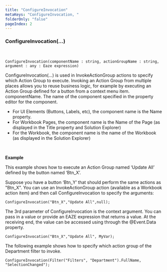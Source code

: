 ```yaml
---
title: "ConfigureInvocation"
metaKeys: "ConfigureInvocation, "
folderOnly: "false"
pageIndex: 2
---
```


### ConfigureInvocation(...)

<br/>

```
ConfigureInvocation(componentName : string, actionGroupName : string, argument : any : Eaze expression)
```

ConfigureInvocation(…) is used in InvokeActionGroup actions to specify which Action Group to execute. Invoking an Action Group from multiple places allows you to reuse business logic, for example by executing an Action Group defined for a button from a context menu item.
componentName. The name of the component specified in the property editor for the component.

* For UI Elements (Buttons, Labels, etc), the component name is the Name property.
* For Workbook Pages, the component name is the Name of the Page (as displayed in the Title property and Solution Explorer)
* For the Workbook, the component name is the name of the Workbook (as displayed in the Solution Explorer)
<br/>

**Example**

This example shows how to execute an Action Group named ‘Update All’ defined by the button named ‘Btn_X’.

Suppose you have a button ‘Btn_Y’ that should perform the same actions as "Btn_X". You can use an InvokeActionGroup action (available as a Workbook action item) and then call ConfigureInvocation to specify the arguments:

```
ConfigureInvocation("Btn_X","Update All",null);
```

The 3rd parameter of ConfigureInvocation is the context argument. You can pass in a value or provide an EAZE expression that returns a value. At the receiving end, the value can be accessed using through the @Event.Data property.

```
ConfigureInvocation("Btn_X","Update All", MyVar);
```

The following example shows how to specify which action group of the Department filter to invoke.

```
ConfigureInvocation(Filter("Filters", "Department").FullName, "SelectionChanged");
```
